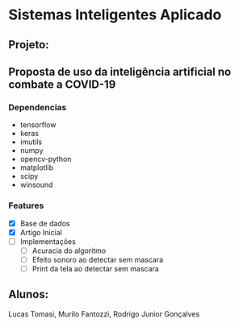 # Sistemas Inteligentes Aplicado
## Projeto: 

## Proposta de uso da inteligência artificial no combate a COVID-19

### Dependencias

- tensorflow
- keras
- imutils
- numpy
- opencv-python
- matplotlib
- scipy
- winsound

### Features

- [x] Base de dados
- [x] Artigo Inicial
- [ ] Implementações
    -  [ ] Acuracia do algoritmo
    -  [ ] Efeito sonoro ao detectar sem mascara
    -  [ ] Print da tela ao detectar sem mascara

## Alunos: 

Lucas Tomasi, Murilo Fantozzi, Rodrigo Junior Gonçalves